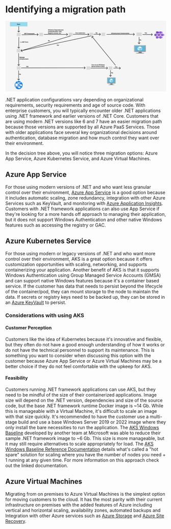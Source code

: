 # Identifying a migration path 

![Decision Tree](media/Decision%20Tree%20-%20NET.png)

.NET application configurations vary depending on organizational requirements, security requirements and age of source code. With enterprise customers, you will typically encounter older .NET applications using .NET framework and earlier versions of .NET Core. Customers that are using modern .NET versions like 6 and 7 have an easier migration path because those versions are supported by all Azure PaaS Services. Those with older applications face several key organizational decisions around authentication, database migration and how much control they want over their environment. 

In the decision tree above, you will notice three migration options: Azure App Service, Azure Kubernetes Service, and Azure Virtual Machines. 

## Azure App Service

For those using modern versions of .NET and who want less granular control over their environment, [Azure App Service](https://learn.microsoft.com/azure/app-service/) is a good option because it includes automatic scaling, zone redundancy, integration with other Azure Services such as KeyVault, and monitoring with [Azure Application Insights](https://learn.microsoft.com/azure/azure-monitor/). Customers with .NET framework applications can also use App Service if they're looking for a more hands off approach to managing their application, but it does not support Windows Authentication and other native Windows features such as accessing the registry or GAC.

## Azure Kubernetes Service
For those using modern or legacy versions of .NET and who want more control over their environment, AKS is a great option because it offers customization opportunities with scaling, networking, and supports containerizing your application. Another benefit of AKS is that it supports Windows Authentication using Group Managed Service Accounts (GMSA) and can support native Windows features because it's a container based service. If the customer has data that needs to persist beyond the lifecycle of the container/pod, they can mount storage to the node to maintain the data. If secrets or registry keys need to be backed up, they can be stored in an [Azure KeyVault](https://learn.microsoft.com/azure/key-vault/general/overview) to persist. 

### **Considerations with using AKS**
#### **Customer Perception**
Customers like the idea of Kubernetes because it's innovative and flexible, but they often do not have a good enough understanding of how it works or do not have the technical personnel to support its maintenance. This is something you want to consider when discussing this option with the customer because Azure App Service or Azure Virtual Machines may be a better choice if they do not feel comfortable with the upkeep for AKS. 

#### **Feasibility**
Customers running .NET framework applications can use AKS, but they need to be mindful of the size of their containerized applications. Image size will depend on the .NET version, dependencies and size of the source code, but the base .NET framework runtime Docker image is ~14 Gb. While this is manageable with a Virtual Machine, it's difficult to scale an image with that size quickly. It's recommended to have the customer use a multi-stage build and use a base Windows Server 2019 or 2022 image where they only install the bare necessities to run the application. The [AKS Windows Baseline](https://github.com/Azure/aks-baseline-windows) developed by another team at Microsoft was able to reduce their sample .NET framework image to ~6 Gb. This size is more manageable, but it may still require alternatives to scale appropriately for load. The [AKS Windows Baseline Reference Documentation]() details what's called a "hot spare" solution for scaling where you have the number of nodes you need + 1 running at any given time. For more information on this approach check out the linked documentation.   

## Azure Virtual Machines

Migrating from on premises to Azure Virtual Machines is the simplest option for moving customers to the cloud. It has the most parity with their current infrastructure on premises with the added features of Azure including vertical and horizontal scaling, availability zones, automated backups and Integration with other Azure services such as [Azure Storage](https://learn.microsoft.com/azure/storage/common/storage-introduction) and [Azure Site Recovery](https://learn.microsoft.com/azure/virtual-machines/overview). 